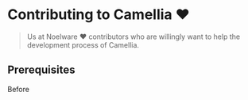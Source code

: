 # Contributing to Camellia ❤
> Us at Noelware **❤** contributors who are willingly want to help the development process of Camellia.

## Prerequisites
Before 
